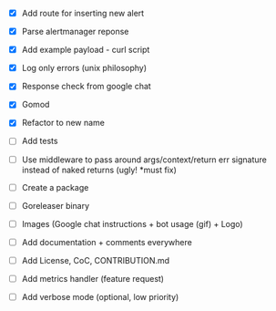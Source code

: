 - [x] Add route for inserting new alert

- [x] Parse alertmanager reponse

- [x] Add example payload - curl script

- [x] Log only errors (unix philosophy)

- [x] Response check from google chat

- [x] Gomod

- [x] Refactor to new name

- [ ] Add tests

- [ ] Use middleware to pass around args/context/return err signature instead of naked returns (ugly! *must fix)

- [ ] Create a package

- [ ] Goreleaser binary

- [ ] Images (Google chat instructions + bot usage (gif) + Logo)

- [ ] Add documentation + comments everywhere

- [ ] Add License, CoC, CONTRIBUTION.md

- [ ] Add metrics handler (feature request)

- [ ] Add verbose mode (optional, low priority)

